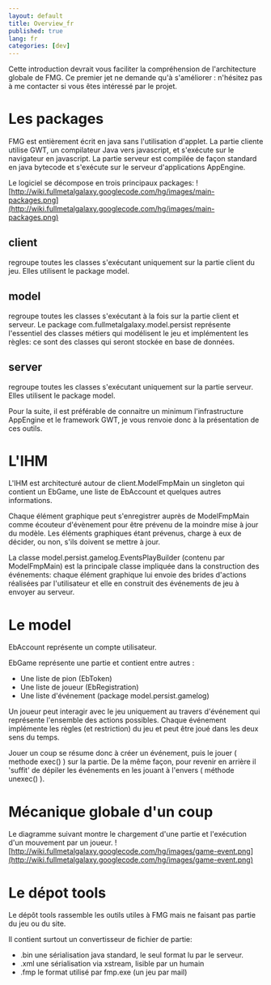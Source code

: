 ```yaml
---
layout: default
title: Overview_fr
published: true
lang: fr
categories: [dev]
---
```



Cette introduction devrait vous faciliter la compréhension de l'architecture globale de FMG.
Ce premier jet ne demande qu'à s'améliorer : n'hésitez pas à me contacter si vous êtes intéressé par le projet.

# Les packages
FMG est entièrement écrit en java sans l'utilisation d'applet. La partie cliente utilise GWT,
un compilateur Java vers javascript, et s'exécute sur le navigateur en javascript. La partie serveur est
compilée de façon standard en java bytecode et s'exécute sur le serveur d'applications AppEngine.

Le logiciel se décompose en trois principaux packages:
![http://wiki.fullmetalgalaxy.googlecode.com/hg/images/main-packages.png](http://wiki.fullmetalgalaxy.googlecode.com/hg/images/main-packages.png)

## client
regroupe toutes les classes s'exécutant uniquement sur la partie client du jeu.
Elles utilisent le package model.

## model
regroupe toutes les classes s'exécutant à la fois sur la partie client et serveur.
Le package com.fullmetalgalaxy.model.persist représente l'essentiel des classes métiers qui
modélisent le jeu et implémentent les règles: ce sont des classes qui seront stockée en base de données.

## server
regroupe toutes les classes s'exécutant uniquement sur la partie serveur.
Elles utilisent le package model.

Pour la suite, il est préférable de connaitre un minimum l'infrastructure AppEngine et le framework GWT,
je vous renvoie donc à la présentation de ces outils.

# L'IHM
L'IHM est architecturé autour de client.ModelFmpMain un singleton qui contient un EbGame, une liste de EbAccount
et quelques autres informations.

Chaque élément graphique peut s'enregistrer auprès de ModelFmpMain comme écouteur d'évènement pour être prévenu
de la moindre mise à jour du modèle.
Les éléments graphiques étant prévenus, charge à eux de décider, ou non, s'ils doivent se mettre à jour.


La classe model.persist.gamelog.EventsPlayBuilder (contenu par ModelFmpMain) est la principale classe impliquée
dans la construction des événements: chaque élément graphique lui envoie des brides d'actions réalisées par
l'utilisateur et elle en construit des événements de jeu à envoyer au serveur.

# Le model
EbAccount représente un compte utilisateur.

EbGame représente une partie et contient entre autres :
  * Une liste de pion (EbToken)
  * Une liste de joueur (EbRegistration)
  * Une liste d'événement (package model.persist.gamelog)

Un joueur peut interagir avec le jeu uniquement au travers d'événement qui représente l'ensemble des actions possibles.
Chaque événement implémente les règles (et restriction) du jeu et peut être joué dans les deux sens du temps.

Jouer un coup se résume donc à créer un événement, puis le jouer ( methode exec() ) sur la partie.
De la même façon, pour revenir en arrière il 'suffit' de dépiler les événements en les jouant à l'envers ( méthode unexec() ).


# Mécanique globale d'un coup
Le diagramme suivant montre le chargement d'une partie et l'exécution d'un mouvement par un joueur.
<a href='Hidden comment: J"ai utilisé mscgen pour la génération du diagramme de séquence (http://www.mcternan.me.uk/mscgen/)
'></a>
![http://wiki.fullmetalgalaxy.googlecode.com/hg/images/game-event.png](http://wiki.fullmetalgalaxy.googlecode.com/hg/images/game-event.png)


# Le dépot tools
Le dépôt tools rassemble les outils utiles à FMG mais ne faisant pas partie du jeu ou du site.

Il contient surtout un convertisseur de fichier de partie:
  * .bin une sérialisation java standard, le seul format lu par le serveur.
  * .xml une sérialisation via xstream, lisible par un humain
  * .fmp le format utilisé par fmp.exe (un jeu par mail)